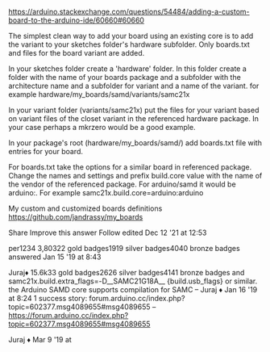 https://arduino.stackexchange.com/questions/54484/adding-a-custom-board-to-the-arduino-ide/60660#60660

The simplest clean way to add your board using an existing core is to add the variant to your sketches folder's hardware subfolder. Only boards.txt and files for the board variant are added.

In your sketches folder create a 'hardware' folder. In this folder create a folder with the name of your boards package and a subfolder with the architecture name and a subfolder for variant and a name of the variant. for example hardware/my_boards/samd/variants/samc21x

In your variant folder (variants/samc21x) put the files for your variant based on variant files of the closet variant in the referenced hardware package. In your case perhaps a mkrzero would be a good example.

In your package's root (hardware/my_boards/samd/) add boards.txt file with entries for your board.

For boards.txt take the options for a similar board in referenced package. Change the names and settings and prefix build.core value with the name of the vendor of the referenced package. For arduino/samd it would be arduino:. For example samc21x.build.core=arduino:arduino

My custom and customized boards definitions https://github.com/jandrassy/my_boards

Share
Improve this answer
Follow
edited Dec 12 '21 at 12:53

per1234
3,80322 gold badges1919 silver badges4040 bronze badges
answered Jan 15 '19 at 8:43

Juraj♦
15.6k33 gold badges2626 silver badges4141 bronze badges
and samc21x.build.extra_flags=-D__SAMC21G18A__ {build.usb_flags} or similar. the Arduino SAMD core supports compilation for SAMC – 
Juraj
♦
 Jan 16 '19 at 8:24
1
success story: forum.arduino.cc/index.php?topic=602377.msg4089655#msg4089655 – https://forum.arduino.cc/index.php?topic=602377.msg4089655#msg4089655

Juraj
♦
 Mar 9 '19 at